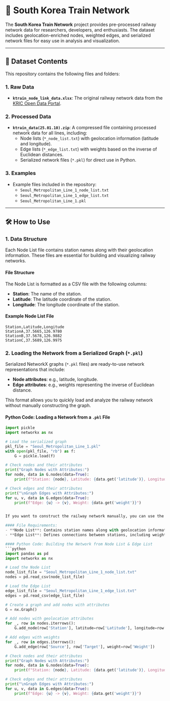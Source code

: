 # 🚉 South Korea Train Network

The **South Korea Train Network** project provides pre-processed railway network data for researchers, developers, and enthusiasts. The dataset includes geolocation-enriched nodes, weighted edges, and serialized network files for easy use in analysis and visualization.

---

## 📂 Dataset Contents

This repository contains the following files and folders:

### 1. Raw Data
- **`ktrain_node_link_data.xlsx`**: The original railway network data from the [KRIC Open Data Portal](https://data.kric.go.kr/rips/M_01_01/intro.do).

### 2. Processed Data
- **`ktrain_data(25.01.10).zip`**: A compressed file containing processed network data for all lines, including:
  - Node lists (`*_node_list.txt`) with geolocation information (latitude and longitude).
  - Edge lists (`*_edge_list.txt`) with weights based on the inverse of Euclidean distances.
  - Serialized network files (`*.pkl`) for direct use in Python.

### 3. Examples
- Example files included in the repository:
  - `Seoul_Metropolitan_Line_1_node_list.txt`
  - `Seoul_Metropolitan_Line_1_edge_list.txt`
  - `Seoul_Metropolitan_Line_1.pkl`

---

## 🛠 How to Use

### 1. Data Structure

Each Node List file contains station names along with their geolocation information. These files are essential for building and visualizing railway networks.

#### File Structure
The Node List is formatted as a CSV file with the following columns:
- **Station**: The name of the station.
- **Latitude**: The latitude coordinate of the station.
- **Longitude**: The longitude coordinate of the station.

#### Example Node List File
```csv
Station,Latitude,Longitude
StationA,37.5665,126.9780
StationB,37.5678,126.9882
StationC,37.5689,126.9975
```
### 2. Loading the Network from a Serialized Graph (`*.pkl`)

Serialized NetworkX graphs (`*.pkl` files) are ready-to-use network representations that include:
- **Node attributes**: e.g., latitude, longitude.
- **Edge attributes**: e.g., weights representing the inverse of Euclidean distance.

This format allows you to quickly load and analyze the railway network without manually constructing the graph.

#### Python Code: Loading a Network from a `.pkl` File
```python
import pickle
import networkx as nx

# Load the serialized graph
pkl_file = "Seoul_Metropolitan_Line_1.pkl"
with open(pkl_file, "rb") as f:
    G = pickle.load(f)

# Check nodes and their attributes
print("Graph Nodes with Attributes:")
for node, data in G.nodes(data=True):
    print(f"Station: {node}, Latitude: {data.get('latitude')}, Longitude: {data.get('longitude')}")

# Check edges and their attributes
print("\nGraph Edges with Attributes:")
for u, v, data in G.edges(data=True):
    print(f"Edge: {u} -> {v}, Weight: {data.get('weight')}")


If you want to construct the railway network manually, you can use the provided **Node List (`*_node_list.txt`)** and **Edge List (`*_edge_list.txt`)**. These files provide station information and connections between stations, respectively.

#### File Requirements:
- **Node List**: Contains station names along with geolocation information (latitude and longitude).
- **Edge List**: Defines connections between stations, including weights (inverse of Euclidean distance).

#### Python Code: Building the Network from Node List & Edge List
```python
import pandas as pd
import networkx as nx

# Load the Node List
node_list_file = "Seoul_Metropolitan_Line_1_node_list.txt"
nodes = pd.read_csv(node_list_file)

# Load the Edge List
edge_list_file = "Seoul_Metropolitan_Line_1_edge_list.txt"
edges = pd.read_csv(edge_list_file)

# Create a graph and add nodes with attributes
G = nx.Graph()

# Add nodes with geolocation attributes
for _, row in nodes.iterrows():
    G.add_node(row['Station'], latitude=row['Latitude'], longitude=row['Longitude'])

# Add edges with weights
for _, row in edges.iterrows():
    G.add_edge(row['Source'], row['Target'], weight=row['Weight'])

# Check nodes and their attributes
print("Graph Nodes with Attributes:")
for node, data in G.nodes(data=True):
    print(f"Station: {node}, Latitude: {data.get('latitude')}, Longitude: {data.get('longitude')}")

# Check edges and their attributes
print("\nGraph Edges with Attributes:")
for u, v, data in G.edges(data=True):
    print(f"Edge: {u} -> {v}, Weight: {data.get('weight')}")


